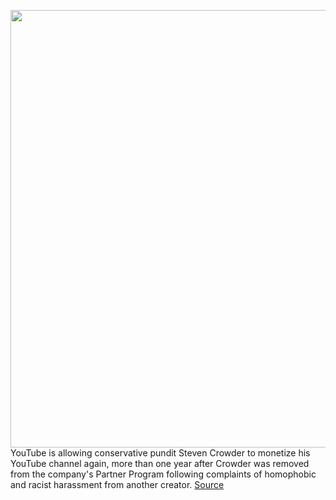 <img src='https://cdn.vox-cdn.com/thumbor/LzB1VoYMeiLc7g-CtkPfKvvJHfU=/0x0:1682x860/1200x800/filters:focal(719x184:987x452)/cdn.vox-cdn.com/uploads/chorus_image/image/67195049/Screen_Shot_2019_05_31_at_5.06.33_PM.0.png' width='700px' /><br/>
YouTube is allowing conservative pundit Steven Crowder to monetize his YouTube channel again, more than one year after Crowder was removed from the company's Partner Program following complaints of homophobic and racist harassment from another creator.
<a href='https://www.theverge.com/2020/8/12/21365601/youtube-steven-crowder-monetization-reinstated-harassment-carlos-maza'> Source <a/>